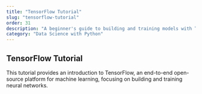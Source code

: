 ```yaml
---
title: "TensorFlow Tutorial"
slug: "tensorflow-tutorial"
order: 31
description: "A beginner's guide to building and training models with TensorFlow."
category: "Data Science with Python"
---
```


## TensorFlow Tutorial

This tutorial provides an introduction to TensorFlow, an end-to-end open-source platform for machine learning, focusing on building and training neural networks.

